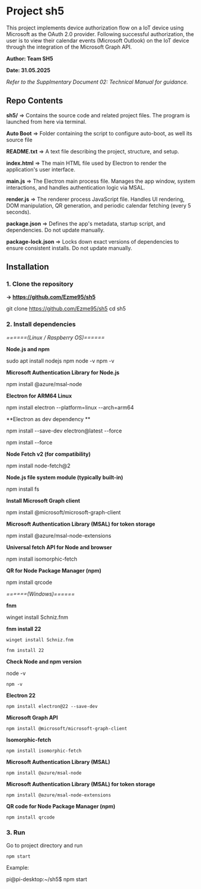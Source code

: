# Project sh5 
This project implements device authorization flow on a IoT device using Microsoft as the OAuth 2.0 provider. Following successful authorization, the user is to view their calendar events (Microsoft Outlook) on the IoT device through the integration of the Microsoft Graph API. 

**Author: Team SH5**

**Date: 31.05.2025**

_Refer to the Supplmentary Document 02: Technical Manual for guidance._

## Repo Contents

**sh5/**	  => Contains the source code and related project files. The program is launched from here via terminal.

**Auto Boot**	  => Folder containing the script to configure auto-boot, as well its source file

**README.txt**	  => A text file describing the project, structure, and setup.

**index.html**	  => The main HTML file used by Electron to render the application's user interface.

**main.js**	  => The Electron main process file. Manages the app window, system interactions, and handles authentication logic via MSAL.

**render.js**	  => The renderer process JavaScript file. Handles UI rendering, DOM manipulation, QR generation, and periodic calendar fetching (every 5 seconds).

**package.json**  => Defines the app's metadata, startup script, and dependencies. Do not update manually.

**package-lock.json** => Locks down exact versions of dependencies to ensure consistent installs. Do not update manually.

## Installation

### 1. Clone the repository
 **-> https://github.com/Ezme95/sh5**

git clone https://github.com/Ezme95/sh5
cd sh5

### 2. Install dependencies
_======(Linux / Raspberry OS)======_

**Node.js and npm**

sudo apt install nodejs npm
node -v
npm -v


**Microsoft Authentication Library for Node.js**
	
 npm install @azure/msal-node

**Electron for ARM64 Linux**
	
 npm install electron --platform=linux --arch=arm64

**Electron as dev dependency **
	
 npm install --save-dev electron@latest --force
	
 npm install --force

**Node Fetch v2 (for compatibility)**

npm install node-fetch@2

**Node.js file system module (typically built-in)**
	
 npm install fs

**Install Microsoft Graph client**
	
 npm install @microsoft/microsoft-graph-client

**Microsoft Authentication Library (MSAL) for token storage**
	
 npm install @azure/msal-node-extensions

**Universal fetch API for Node and browser**
	
 npm install isomorphic-fetch

**QR for Node Package Manager (npm)**
	
 npm install qrcode

_======(Windows)======_

**fnm**
	
 winget install Schniz.fnm

**fnm install 22**

	winget install Schniz.fnm
 
	fnm install 22

**Check Node and npm version**
	
 node -v
 
	npm -v

**Electron 22**

	npm install electron@22 --save-dev

**Microsoft Graph API**

	npm install @microsoft/microsoft-graph-client

**Isomorphic-fetch**

	npm install isomorphic-fetch

**Microsoft Authentication Library (MSAL)**

	npm install @azure/msal-node

**Microsoft Authentication Library (MSAL) for token storage**

	npm install @azure/msal-node-extensions

**QR code for Node Package Manager (npm)**

	npm install qrcode

### 3. Run

 Go to project directory and run
 
	npm start

Example: 

pi@pi-desktop:~/sh5$ npm start

